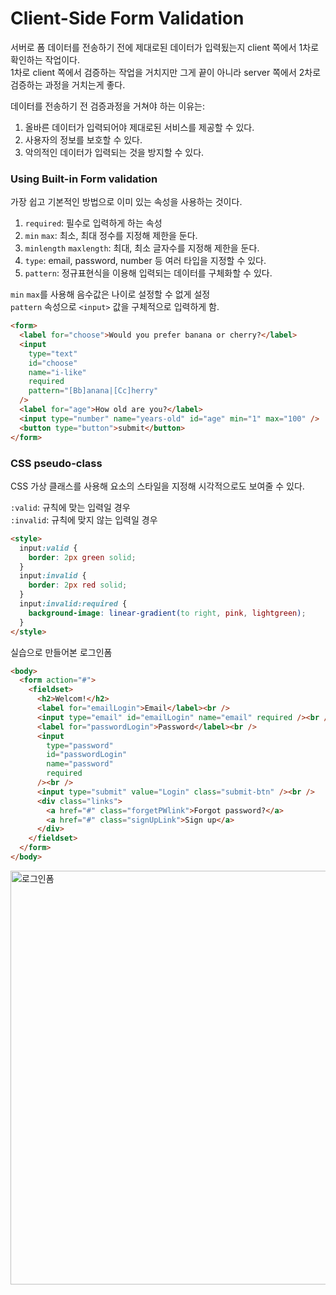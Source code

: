 # Client-Side Form Validation

서버로 폼 데이터를 전송하기 전에 제대로된 데이터가 입력됬는지 client 쪽에서 1차로 확인하는 작업이다.  
1차로 client 쪽에서 검증하는 작업을 거치지만 그게 끝이 아니라 server 쪽에서 2차로 검증하는 과정을 거치는게 좋다.

데이터를 전송하기 전 검증과정을 거쳐야 하는 이유는:

1. 올바른 데이터가 입력되어야 제대로된 서비스를 제공할 수 있다.
2. 사용자의 정보를 보호할 수 있다.
3. 악의적인 데이터가 입력되는 것을 방지할 수 있다.

### Using Built-in Form validation

가장 쉽고 기본적인 방법으로 이미 있는 속성을 사용하는 것이다.

1. `required`: 필수로 입력하게 하는 속성
2. `min` `max`: 최소, 최대 정수를 지정해 제한을 둔다.
3. `minlength` `maxlength`: 최대, 최소 글자수를 지정해 제한을 둔다.
4. `type`: email, password, number 등 여러 타입을 지정할 수 있다.
5. `pattern`: 정규표현식을 이용해 입력되는 데이터를 구체화할 수 있다.

`min` `max`를 사용해 음수값은 나이로 설정할 수 없게 설정  
`pattern` 속성으로 `<input>` 값을 구체적으로 입력하게 함.

```html
<form>
  <label for="choose">Would you prefer banana or cherry?</label>
  <input
    type="text"
    id="choose"
    name="i-like"
    required
    pattern="[Bb]anana|[Cc]herry"
  />
  <label for="age">How old are you?</label>
  <input type="number" name="years-old" id="age" min="1" max="100" />
  <button type="button">submit</button>
</form>
```

### CSS pseudo-class

CSS 가상 클래스를 사용해 요소의 스타일을 지정해 시각적으로도 보여줄 수 있다.

`:valid`: 규칙에 맞는 입력일 경우  
`:invalid`: 규칙에 맞지 않는 입력일 경우

```html
<style>
  input:valid {
    border: 2px green solid;
  }
  input:invalid {
    border: 2px red solid;
  }
  input:invalid:required {
    background-image: linear-gradient(to right, pink, lightgreen);
  }
</style>
```

실습으로 만들어본 로그인폼

```html
<body>
  <form action="#">
    <fieldset>
      <h2>Welcom!</h2>
      <label for="emailLogin">Email</label><br />
      <input type="email" id="emailLogin" name="email" required /><br />
      <label for="passwordLogin">Password</label><br />
      <input
        type="password"
        id="passwordLogin"
        name="password"
        required
      /><br />
      <input type="submit" value="Login" class="submit-btn" /><br />
      <div class="links">
        <a href="#" class="forgetPWlink">Forgot password?</a>
        <a href="#" class="signUpLink">Sign up</a>
      </div>
    </fieldset>
  </form>
</body>
```  
<img width="662" alt="로그인폼" src="https://user-images.githubusercontent.com/94341508/158065677-e06e95a5-e14d-414c-9f1c-e1b885c3d1e3.PNG">
